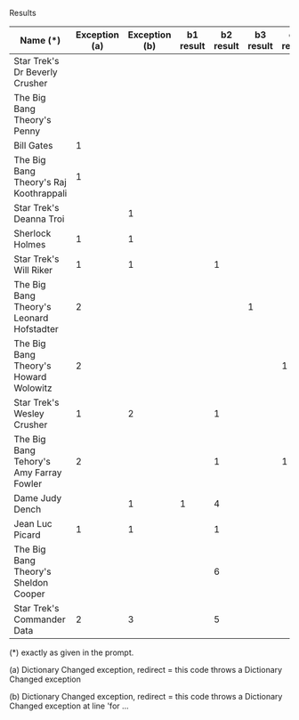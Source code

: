 
Results


| Name (*) | Exception (a) | Exception (b) | b1 result | b2 result | b3 result | c4 result | d0 result | attempts | bugs/comments |
|----------|-----|---|----------|----------|----|---|---|---|---|
| Star Trek's Dr Beverly Crusher           |   |   |   |   |   |   |   | 1 |
| The Big Bang Theory's Penny              |   |   |   |   |   |   |   | 1 |
| Bill Gates                               | 1 |   |   |   |   |   |   | 2 |
| The Big Bang Theory's Raj Koothrappali   | 1 |   |   |   |   |   |   | 2 |
| Star Trek's Deanna Troi                  |   | 1 |   |   |   |   |   | 2 |
| Sherlock Holmes                          | 1 | 1 |   |   |   |   |   | 4 |
| Star Trek's Will Riker                   | 1 | 1 |   | 1 |   |   |   | 4 |
| The Big Bang Theory's Leonard Hofstadter | 2 |   |   |   | 1 |   |   | 4 | 
| The Big Bang Theory's Howard Wolowitz    | 2 |   |   |   |   | 1 |   | 4 |
| Star Trek's Wesley Crusher               | 1 | 2 |   | 1 |   |   |   | 5 |
| The Big Bang Tehory's Amy Farray Fowler  | 2 |   |   | 1 |   | 1 |   | 5 | 2nd attempt this time using gpt4o this used gpt4o. |
| Dame Judy Dench                          |   | 1 | 1 | 4 |   |   |   | 7 |
| Jean Luc Picard                          | 1 | 1 |   | 1 |   |   |   | 7 | Bug: Missing variable (param) |
| The Big Bang Theory's Sheldon Cooper     |   |   |   | 6 |   |   | 1 | 8 | Used networkx package, asked and used debug feedback. |
| Star Trek's Commander Data               | 2 | 3 |   | 5 |   |   |   | 11 |

(*) exactly as given in the prompt.

(a) Dictionary Changed exception, redirect = this code throws a Dictionary Changed exception

(b) Dictionary Changed exception, redirect = this code throws a Dictionary Changed exception at line 'for ...